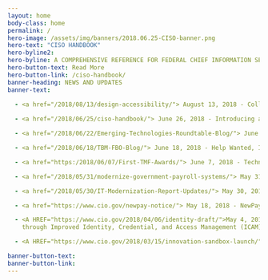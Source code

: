 ```yaml
---
layout: home
body-class: home
permalink: /
hero-image: /assets/img/banners/2018.06.25-CISO-banner.png
hero-text: "CISO HANDBOOK"
hero-byline2:
hero-byline: A COMPREHENSIVE REFERENCE FOR FEDERAL CHIEF INFORMATION SECURITY OFFICERS
hero-button-text: Read More
hero-button-link: /ciso-handbook/
banner-heading: NEWS AND UPDATES
banner-text:

  - <a href="/2018/08/13/design-accessibility/"> August 13, 2018 - Collaborating for Better Design, Technology and User Experience</a><br>
  
  - <a href="/2018/06/25/ciso-handbook/"> June 26, 2018 - Introducing a New, Informative Resource for Security Professionals</a><br>

  - <a href="/2018/06/22/Emerging-Technologies-Roundtable-Blog/"> June 22, 2018 - Digital Transformation Artificial Intelligence and the Workforce</a><br>

  - <a href="/2018/06/18/TBM-FBO-Blog/"> June 18, 2018 - Help Wanted, Increase the Effectiveness of your Tax Dollar!</a><br>

  - <a href="https:/2018/06/07/First-TMF-Awards/"> June 7, 2018 - Technology Modernization Board Awards First Round Of Funding For Modernizing Agency Technology</a><br>

  - <a href="/2018/05/31/modernize-government-payroll-systems/"> May 31, 2018 - The Time to Modernize Government Payroll Systems is Now</a><br>

  - <a href="/2018/05/30/IT-Modernization-Report-Updates/"> May 30, 2018 - EO 13800 and Updates on Federal IT Modernization                   Efforts</a><br>

  - <a href="https://www.cio.gov/newpay-notice/"> May 18, 2018 - NewPay Pre-Solicitation Notice Release</a><br>

  - <A HREF="https://www.cio.gov/2018/04/06/identity-draft/">May 4, 2018 - Strengthening the Cybersecurity of Federal Agencies
    through Improved Identity, Credential, and Access Management (ICAM)</A><br>

  - <A HREF="https://www.cio.gov/2018/03/15/innovation-sandbox-launch/">March 15, 2018 - Innovation Sandbox Pilot Launch</A> <br><br>

banner-button-text:
banner-button-link:
---
```

